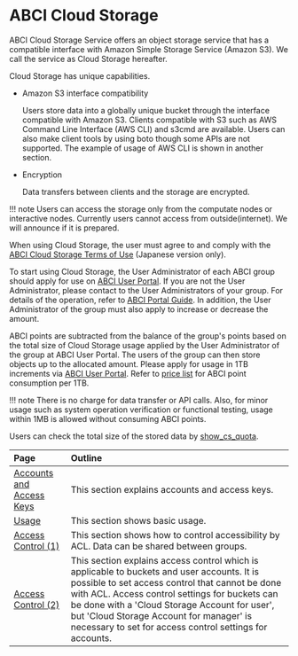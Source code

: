 # ABCI Cloud Storage

ABCI Cloud Storage Service offers an object storage service that has a compatible interface with Amazon Simple Storage Service (Amazon S3). We call the service as Cloud Storage hereafter.

Cloud Storage has unique capabilities.

- Amazon S3 interface compatibility

    Users store data into a globally unique bucket through the interface compatible with Amazon S3. Clients compatible with S3 such as AWS Command Line Interface (AWS CLI) and s3cmd are available. Users can also make client tools by using boto though some APIs are not supported. The example of usage of AWS CLI is shown in another section.

- Encryption

    Data transfers between clients and the storage are encrypted.

!!! note
    Users can access the storage only from the computate nodes or interactive nodes.
    Currently users cannot access from outside(internet). We will announce if it is prepared.

When using Cloud Storage, the user must agree to and comply with the [ABCI Cloud Storage Terms of Use](https://abci.ai/ja/how_to_use/data/cloudstorage-agreement.pdf) (Japanese version only).

To start using Cloud Storage, the User Administrator of each ABCI group should apply for use on [ABCI User Portal](https://portal.v3.abci.ai/user/). If you are not the User Administrator, please contact to the User Administrators of your group. For details of the operation, refer to [ABCI Portal Guide](https://docs.abci.ai/v3/portal/en/). In addition, the User Administrator of the group must also apply to increase or decrease the amount. 

ABCI points are subtracted from the balance of the group's points based on the total size of Cloud Storage usage applied by the User Administrator of the group at ABCI User Portal. The users of the group can then store objects up to the allocated amount. Please apply for usage in 1TB increments via [ABCI User Portal](https://portal.v3.abci.ai/LoginPage?ec=302&startURL=%2Fs%2F). Refer to [price list](https://abci.ai/en/how_to_use/tariffs.html) for ABCI point consumption per 1TB.

!!! note
    There is no charge for data transfer or API calls. Also, for minor usage such as system operation verification or functional testing, usage within 1MB is allowed without consuming ABCI points.

Users can check the total size of the stored data by [show_cs_quota](getting-started.md#checking-cloud-storage-usage).

| Page | Outline |
|:--|:--|
| [Accounts and Access Keys](abci-cloudstorage/cs-account.md) | This section explains accounts and access keys. |
| [Usage](abci-cloudstorage/usage.md) | This section shows basic usage. |
| [Access Control (1)](abci-cloudstorage/acl.md) | This section shows how to control accessibility by ACL. Data can be shared between groups. |
| [Access Control (2)](abci-cloudstorage/policy.md) | This section explains access control which is applicable to buckets and user accounts. It is possible to set access control that cannot be done with ACL. Access control settings for buckets can be done with a 'Cloud Storage Account for user', but 'Cloud Storage Account for manager' is necessary to set for access control settings for accounts. |
